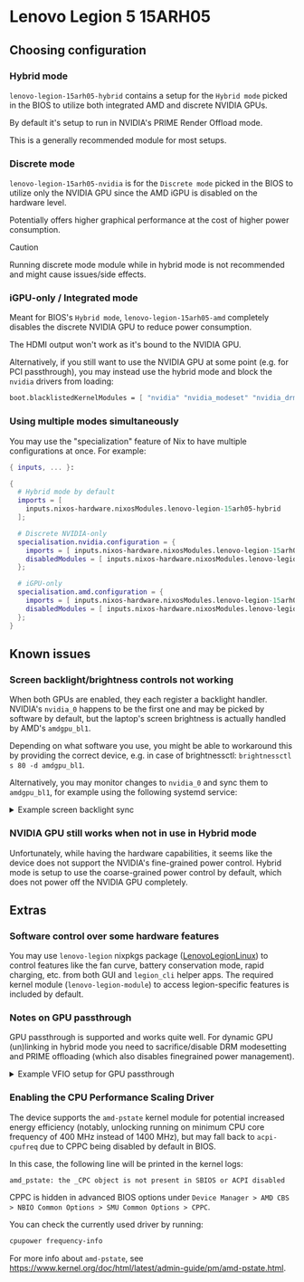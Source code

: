 # Lenovo Legion 5 15ARH05

## Choosing configuration

### Hybrid mode

`lenovo-legion-15arh05-hybrid` contains a setup for the `Hybrid mode` picked in the BIOS to utilize both integrated AMD and discrete NVIDIA GPUs.

By default it's setup to run in NVIDIA's PRIME Render Offload mode.

This is a generally recommended module for most setups.

### Discrete mode

`lenovo-legion-15arh05-nvidia` is for the `Discrete mode` picked in the BIOS to utilize only the NVIDIA GPU since the AMD iGPU is disabled on the hardware level.

Potentially offers higher graphical performance at the cost of higher power consumption.

> [!CAUTION]
> Running discrete mode module while in hybrid mode is not recommended and might cause issues/side effects.

### iGPU-only / Integrated mode

Meant for BIOS's `Hybrid mode`, `lenovo-legion-15arh05-amd` completely disables the discrete NVIDIA GPU to reduce power consumption.

The HDMI output won't work as it's bound to the NVIDIA GPU.

Alternatively, if you still want to use the NVIDIA GPU at some point (e.g. for PCI passthrough), you may instead use the hybrid mode and block the `nvidia` drivers from loading:

```nix
boot.blacklistedKernelModules = [ "nvidia" "nvidia_modeset" "nvidia_drm" "nvidia_uvm" ];
```

### Using multiple modes simultaneously

You may use the "specialization" feature of Nix to have multiple configurations at once. For example:

```nix
{ inputs, ... }:

{
  # Hybrid mode by default
  imports = [
    inputs.nixos-hardware.nixosModules.lenovo-legion-15arh05-hybrid
  ];

  # Discrete NVIDIA-only
  specialisation.nvidia.configuration = {
    imports = [ inputs.nixos-hardware.nixosModules.lenovo-legion-15arh05-nvidia ];
    disabledModules = [ inputs.nixos-hardware.nixosModules.lenovo-legion-15arh05-hybrid ];
  };

  # iGPU-only
  specialisation.amd.configuration = {
    imports = [ inputs.nixos-hardware.nixosModules.lenovo-legion-15arh05-amd ];
    disabledModules = [ inputs.nixos-hardware.nixosModules.lenovo-legion-15arh05-hybrid ];
  };
}
```

## Known issues

### Screen backlight/brightness controls not working

When both GPUs are enabled, they each register a backlight handler. NVIDIA's `nvidia_0` happens to be the first one and may be picked by software by default, but the laptop's screen brightness is actually handled by AMD's `amdgpu_bl1`.

Depending on what software you use, you might be able to workaround this by providing the correct device, e.g. in case of brightnessctl: `brightnessctl s 80 -d amdgpu_bl1`.

Alternatively, you may monitor changes to `nvidia_0` and sync them to `amdgpu_bl1`, for example using the following systemd service:

<details>
  <summary>Example screen backlight sync</summary>

  ```nix
  { pkgs, ... }:

  # Sync nvidia backlight changes to amd
  let
    nvidiaDeviceId = "nvidia_0";
    amdDeviceId = "amdgpu_bl1";
    nvidia_max_brightness = 100;
    amdgpu_max_brightness = 255;
  in
  {
    systemd = {
      services.backlight-monitor = {
        description = "Sync nvidia backlight changes to amd";
        wantedBy = [ "multi-user.target" ];
        serviceConfig = {
          ExecStart = "${pkgs.writeShellScript "backlight-monitor" ''
            nvidia_path=/sys/class/backlight/${nvidiaDeviceId}/actual_brightness
            if [ ! -f "$nvidia_path" ]; then
              return 0
            fi
            nvidia_brightness=$(cat $nvidia_path)
            scaled_brightness=$(expr $(expr $nvidia_brightness \* ${toString amdgpu_max_brightness}) / ${toString nvidia_max_brightness})
            echo "$scaled_brightness" > /sys/class/backlight/${amdDeviceId}/brightness
          ''}";
        };
      };
      paths.backlight-monitor = {
        description = "Monitor nvidia backlight changes";
        wantedBy = [ "multi-user.target" ];
        pathConfig = {
          PathModified = "/sys/class/backlight/${nvidiaDeviceId}/brightness";
        };
      };
    };
  }
  ```

</details>

### NVIDIA GPU still works when not in use in Hybrid mode

Unfortunately, while having the hardware capabilities, it seems like the device does not support the NVIDIA's fine-grained power control. Hybrid mode is setup to use the coarse-grained power control by default, which does not power off the NVIDIA GPU completely.

## Extras

### Software control over some hardware features

You may use `lenovo-legion` nixpkgs package ([LenovoLegionLinux](https://github.com/johnfanv2/LenovoLegionLinux)) to control features like the fan curve, battery conservation mode, rapid charging, etc. from both GUI and `legion_cli` helper apps. The required kernel module (`lenovo-legion-module`) to access legion-specific features is included by default.

### Notes on GPU passthrough

GPU passthrough is supported and works quite well. For dynamic GPU (un)linking in hybrid mode you need to sacrifice/disable DRM modesetting and PRIME offloading (which also disables finegrained power management).

<details>
  <summary>Example VFIO setup for GPU passthrough</summary>
  
  ```nix
  { lib, ... }:

  let
    vfioIds = [ "10de:1f95" "10de:10fa" ]; # The IOMMU ids for GPU passthrough
  in
  {
    # Hybrid mode as a base
    imports = [
      inputs.nixos-hardware.nixosModules.lenovo-legion-15arh05-hybrid
    ];

    # Configure kernel options to make sure IOMMU & KVM support is on
    boot = {
      kernelModules = [
        # "kvm-amd" # Should be specified already by the default hardware scan

        # Required modules for passthrough
        "vfio_pci"
        "vfio"
        "vfio_iommu_type1"

        # "amdgpu" # Loaded by nixos-hardware module
      ];
      blacklistedKernelModules = [
        # Prevent NVIDIA GPU from loading
        "nvidia"
        "nvidia_modeset"
        "nvidia_drm"
        "nvidia_uvm"
      ];
      kernelParams = [
        # Enable IOMMU only for passthrough devices
        "iommu=pt"
      ];
      extraModprobeConfig = lib.concatStringsSep "\n" [
        # Provide VFIO ids
        "options vfio-pci ids=${lib.concatStringsSep "," vfioIds}"
      ];
    };

    # Disable NVIDIA features preventing dynamic GPU (un)linking
    hardware.nvidia = {
      modesetting.enable = false;
      prime.offload.enable = false;
      # Requires offload
      powerManagement.finegrained = lib.mkForce false;
    };
  }
  ```
  
</details>

### Enabling the CPU Performance Scaling Driver

The device supports the `amd-pstate` kernel module for potential increased energy efficiency (notably, unlocking running on minimum CPU core frequency of 400 MHz instead of 1400 MHz), but may fall back to `acpi-cpufreq` due to CPPC being disabled by default in BIOS.

In this case, the following line will be printed in the kernel logs:

```
amd_pstate: the _CPC object is not present in SBIOS or ACPI disabled
```

CPPC is hidden in advanced BIOS options under `Device Manager > AMD CBS > NBIO Common Options > SMU Common Options > CPPC`.

You can check the currently used driver by running:

```sh
cpupower frequency-info
```

For more info about `amd-pstate`, see https://www.kernel.org/doc/html/latest/admin-guide/pm/amd-pstate.html.
